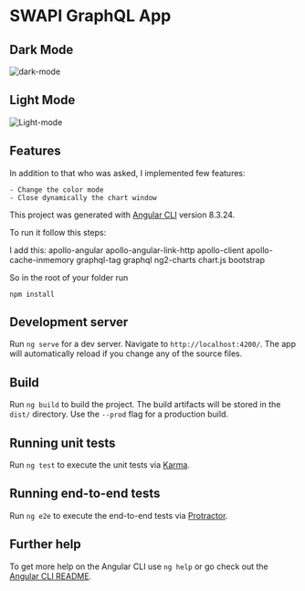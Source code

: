 # SWAPI GraphQL App

## Dark Mode
![dark-mode](https://fotos.subefotos.com/e4bd19c9070b44a502f3fc025a17bccdo.png)

## Light Mode
![Light-mode](https://fotos.subefotos.com/883435ed74a45e9b7e775706ee8cd882o.png)


## Features

In addition to that who was asked, I implemented few features:
    
    - Change the color mode
    - Close dynamically the chart window


This project was generated with [Angular CLI](https://github.com/angular/angular-cli) version 8.3.24.

To run it follow this steps:

I add this: 
apollo-angular 
apollo-angular-link-http 
apollo-client 
apollo-cache-inmemory 
graphql-tag 
graphql 
ng2-charts 
chart.js 
bootstrap

So in the root of your folder run

    npm install 

## Development server

Run `ng serve` for a dev server. Navigate to `http://localhost:4200/`. The app will automatically reload if you change any of the source files.

## Build

Run `ng build` to build the project. The build artifacts will be stored in the `dist/` directory. Use the `--prod` flag for a production build.

## Running unit tests

Run `ng test` to execute the unit tests via [Karma](https://karma-runner.github.io).

## Running end-to-end tests

Run `ng e2e` to execute the end-to-end tests via [Protractor](http://www.protractortest.org/).

## Further help

To get more help on the Angular CLI use `ng help` or go check out the [Angular CLI README](https://github.com/angular/angular-cli/blob/master/README.md).

